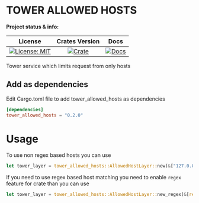 # TOWER ALLOWED HOSTS

**Project status & info:**

|                    License                     |              Crates Version               |                 Docs                 |
| :--------------------------------------------: | :---------------------------------------: | :----------------------------------: |
| [![License: MIT][license_badge]][license_link] | [![Crate][cratesio_badge]][cratesio_link] | [![Docs][docsrs_badge]][docsrs_link] |

Tower service which limits request from only hosts 


## Add as dependencies

Edit Cargo.toml file to add tower_allowed_hosts as dependencies

```toml
[dependencies]
tower_allowed_hosts = "0.2.0"
```

# Usage

To use non regex based hosts you can use

```rust
let tower_layer = tower_allowed_hosts::AllowedHostLayer::new(&["127.0.0.1".to_string()]);
```

If you need to use regex based host matching you need to enable `regex` feature for crate than you can use

```rust
let tower_layer = tower_allowed_hosts::AllowedHostLayer::new_regex(&[regex::Regex::new("^127.0.0.1$")?]);
```

[license_badge]: https://img.shields.io/github/license/iamsauravsharma/tower_allowed_hosts.svg?style=for-the-badge
[license_link]: LICENSE
[cratesio_badge]: https://img.shields.io/crates/v/tower_allowed_hosts.svg?style=for-the-badge
[cratesio_link]: https://crates.io/crates/tower_allowed_hosts
[docsrs_badge]: https://img.shields.io/docsrs/tower_allowed_hosts/latest?style=for-the-badge
[docsrs_link]: https://docs.rs/tower_allowed_hosts
